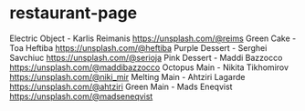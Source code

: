# restaurant-page

Electric Object - Karlis Reimanis https://unsplash.com/@reims
Green Cake - Toa Heftiba https://unsplash.com/@heftiba
Purple Dessert - 
Serghei Savchiuc https://unsplash.com/@serioja
Pink Dessert - Maddi Bazzocco https://unsplash.com/@maddibazzocco
Octopus Main - Nikita Tikhomirov https://unsplash.com/@niki_mir
Melting Main - Ahtziri Lagarde https://unsplash.com/@ahtziri
Green Main - Mads Eneqvist https://unsplash.com/@madseneqvist